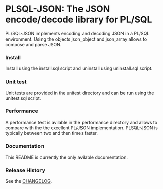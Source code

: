 # PLSQL-JSON: The JSON encode/decode library for PL/SQL
PL/SQL-JSON implements encoding and decoding JSON in a PL/SQL environment.
Using the objects json_object and json_array allows to compose and parse JSON.


### Install
Install using the install.sql script and uninstall using uninstall.sql script.


### Unit test
Unit tests are provided in the unitest directory and can be run using the unitest.sql script.


### Performance
A performance test is avilable in the performance directory and allows to compare with the the excellent PL/JSON implementation.
PLSQL-JSON is typically between two and then times faster.


### Documentation
This README is currently the only avilable documentation.


### Release History
See the [CHANGELOG](CHANGELOG).
